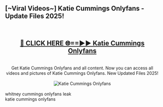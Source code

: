 <h2>[~Viral Videos~] Katie Cummings Onlyfans - Update Files 2025!</h2>
<br>
<div align="center">
<h2><a href="https://betterlinks.top/A2PfLJ" rel="nofollow">🔴 CLICK HERE 🌐==►► Katie Cummings Onlyfans</a></h2>
<br>
Get Katie Cummings Onlyfans and all content. Now you can access all videos and pictures of Katie Cummings Onlyfans. New Updated Files 2025!
<br>
<br>
<a href="https://betterlinks.top/A2PfLJ" rel="nofollow" data-target="animated-image.originalLink"><img src="https://i.ibb.co.com/WyWwxjT/player-gif2.gif" alt="Katie Cummings Onlyfans" style="max-width: 100%; display: inline-block;" data-target="animated-image.originalImage"></a>
</div>
<br>
whitney cummings onlyfans leak<br>
katie cummings onlyfans